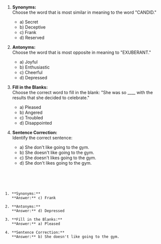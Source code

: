 

1. **Synonyms:**  
   Choose the word that is most similar in meaning to the word "CANDID."  
   - a) Secret  
   - b) Deceptive  
   - c) Frank  
   - d) Reserved  

2. **Antonyms:**  
   Choose the word that is most opposite in meaning to "EXUBERANT."  
   - a) Joyful  
   - b) Enthusiastic  
   - c) Cheerful  
   - d) Depressed  

3. **Fill in the Blanks:**  
   Choose the correct word to fill in the blank: "She was so ____ with the results that she decided to celebrate."  
   - a) Pleased  
   - b) Angered  
   - c) Troubled  
   - d) Disappointed  

4. **Sentence Correction:**  
   Identify the correct sentence:  
   - a) She don't like going to the gym.  
   - b) She doesn't like going to the gym.  
   - c) She doesn't likes going to the gym.  
   - d) She don't likes going to the gym.
```





1. **Synonyms:**  
   **Answer:** c) Frank

2. **Antonyms:**  
   **Answer:** d) Depressed

3. **Fill in the Blanks:**  
   **Answer:** a) Pleased

4. **Sentence Correction:**  
   **Answer:** b) She doesn't like going to the gym.

